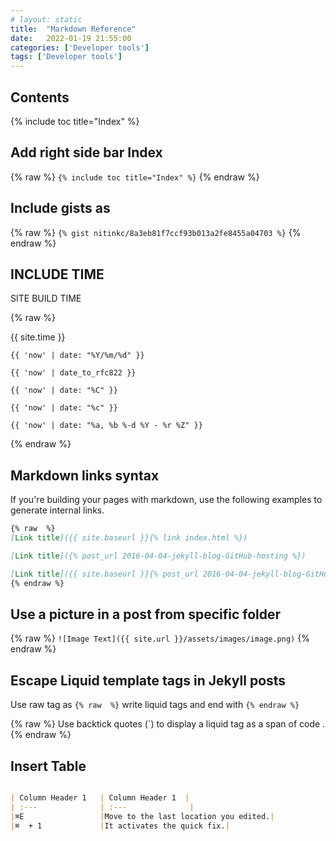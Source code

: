 ```yaml
---
# layout: static
title:  "Markdown Reference"
date:   2022-01-19 21:55:00
categories: ['Developer tools']
tags: ['Developer tools']
---
```


## Contents

{% include toc title="Index" %}

## Add right side bar Index
{% raw  %}
`{% include toc title="Index" %}`
{% endraw %}


## Include gists as
{% raw  %}
`{% gist nitinkc/8a3eb81f7ccf93b013a2fe8455a04703 %}`
{% endraw %}

## INCLUDE TIME

SITE BUILD TIME

{% raw  %}

{{ site.time  }}

`{{ 'now' | date: "%Y/%m/%d" }}`

`{{ 'now' | date_to_rfc822 }}`

`{{ 'now' | date: "%C" }}`

`{{ 'now' | date: "%c" }}`

`{{ 'now' | date: "%a, %b %-d %Y - %r %Z" }}`

{% endraw %}


## Markdown links syntax

If you're building your pages with markdown, use the following examples to generate internal links.


```markdown
{% raw  %}
[Link title]({{ site.baseurl }}{% link index.html %})

[Link title]({% post_url 2016-04-04-jekyll-blog-GitHub-hosting %})

[Link title]({{ site.baseurl }}{% post_url 2016-04-04-jekyll-blog-GitHub-hosting %})
{% endraw %}
```

## Use a picture in a post from specific folder
{% raw  %}
`![Image Text]({{ site.url }}/assets/images/image.png)`
{% endraw %}

## Escape Liquid template tags in Jekyll posts

Use raw tag as `{% raw  %}` write liquid tags and end with `{% endraw %}`

{% raw  %}
Use backtick quotes (\`) to display a liquid tag as a span of code .
{% endraw %}

## Insert Table

```markdown

| Column Header 1 	| Column Header 1  | 
| :---				| :---    			|      
|⌘E            		|Move to the last location you edited.|
|⌘  + 1        		|It activates the quick fix.|
```
